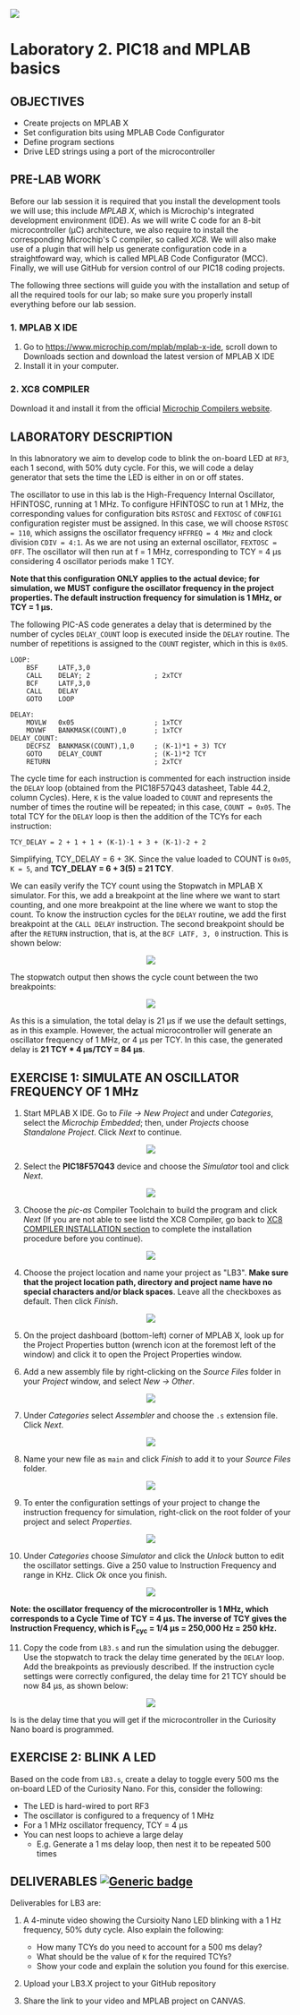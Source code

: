 <p align="left">
  <img src="../../.img/teclogo.png">
</p>

# **Laboratory 2. PIC18 and MPLAB basics**

## **OBJECTIVES**
* Create projects on MPLAB X
* Set configuration bits using MPLAB Code Configurator
* Define program sections
* Drive LED strings using a port of the microcontroller

## **PRE-LAB WORK**
Before our lab session it is required that you install the development tools we will use; this include _MPLAB X_, which is Microchip's integrated development environment (IDE). As we will write C code for an 8-bit microcontroller (&mu;C) architecture, we also require to install the corresponding Microchip's C compiler, so called _XC8_. We will also make use of a plugin that will help us generate configuration code in a straightfoward way, which is called MPLAB Code Configurator (MCC). Finally, we will use GitHub for version control of our PIC18 coding projects. 

The following three sections will guide you with the installation and setup of all the required tools for our lab; so make sure you properly install everything before our lab session. 

### 1. MPLAB X IDE
1. Go to https://www.microchip.com/mplab/mplab-x-ide, scroll down to Downloads section and download the latest version of MPLAB X IDE
2. Install it in your computer.

### 2. XC8 COMPILER
Download it and install it from the official [Microchip Compilers website](https://www.microchip.com/en-us/development-tools-tools-and-software/mplab-xc-compilers).

## __LABORATORY DESCRIPTION__
In this labnoratory we aim to develop code to blink the on-board LED at `RF3`, each 1 second, with 50% duty cycle. For this, we will code a delay generator that sets the time the LED is either in on or off states. 

The oscillator to use in this lab is the High-Frequency Internal Oscillator, HFINTOSC, running at 1 MHz. To configure HFINTOSC to run at 1 MHz, the corresponding values for configuration bits `RSTOSC` and `FEXTOSC` of `CONFIG1` configuration register must be assigned. In this case, we will choose `RSTOSC = 110`, which assigns the oscillator frequency `HFFREQ = 4 MHz` and clock division `CDIV = 4:1`. As we are not using an external oscillator, `FEXTOSC = OFF`. The oscillator will then run at f = 1 MHz, corresponding to TCY = 4 µs considering 4 oscillator periods make 1 TCY. 

__Note that this configuration ONLY applies to the actual device; for simulation, we MUST configure the oscillator frequency in the project properties. The default instruction frequency for simulation is 1 MHz, or TCY = 1 µs.__

The following PIC-AS code generates a delay that is determined by the number of cycles `DELAY_COUNT` loop is executed inside the `DELAY` routine. The number of repetitions is assigned to the `COUNT` register, which in this is `0x05`. 
```
LOOP:
    BSF     LATF,3,0
    CALL    DELAY; 2                ; 2xTCY
    BCF     LATF,3,0
    CALL    DELAY
    GOTO    LOOP

DELAY:
    MOVLW   0x05                    ; 1xTCY
    MOVWF   BANKMASK(COUNT),0       ; 1xTCY
DELAY_COUNT:
    DECFSZ  BANKMASK(COUNT),1,0     ; (K-1)*1 + 3) TCY
    GOTO    DELAY_COUNT             ; (K-1)*2 TCY	
    RETURN                          ; 2xTCY	
```
The cycle time for each instruction is commented for each instruction inside the `DELAY` loop (obtained from the PIC18F57Q43 datasheet, Table 44.2, column Cycles). Here, `K` is the value loaded to `COUNT` and represents the number of times the routine will be repeated; in this case, `COUNT = 0x05`. The total TCY for the `DELAY` loop is then the addition of the TCYs for each instruction:

`TCY_DELAY = 2 + 1 + 1 + (K-1)·1 + 3 + (K-1)·2 + 2`

Simplifying, TCY_DELAY = 6 + 3K. Since the value loaded to COUNT is `0x05`, `K = 5`, and __TCY_DELAY = 6 + 3(5) = 21 TCY__. 

We can easily verify the TCY count using the Stopwatch in MPLAB X simulator. For this, we add a breakpoint at the line where we want to start counting, and one more breakpoint at the line where we want to stop the count. To know the instruction cycles for the `DELAY` routine, we add the first breakpoint at the `CALL DELAY` instruction. The second breakpoint should be after the `RETURN` instruction, that is, at the `BCF LATF, 3, 0` instruction. This is shown below:

<div align="center">
   <img src="img/ASM1.png">
</div>

The stopwatch output then shows the cycle count between the two breakpoints:

<div align="center">
   <img src="img/ASM2.png">
</div>

As this is a simulation, the total delay is 21 µs if we use the default settings, as in this example. However, the actual microcontroller will generate an oscillator frequency of 1 MHz, or 4 µs per TCY. In this case, the generated delay is __21 TCY * 4 µs/TCY = 84 µs__.

<!--
This delay must account for the 50% of 1 second and will be used to keep the LED on and off during that time. If the duty cycle is then 500 ms, we will need a TCY counter in data memory capable of holding values up to 0.5/0.000,004 = 125,000. To store this data, 17 bits in total are required. Since memory assignments are byte-wise, we then need 3 bytes of data memory for 24 bits, and will only use 17 of those 24, `COUNT[16:0]`. 

| BYTE | NAME | LENGTH | COUNT | POSITION |
|:---:|:---:|:---:|:---:|:---:|
Byte 1 | `COUNT1` | `[7:0]` | 0 - 255 | LSB |  
Byte 2 | `COUNT2` | `[7:0]` | 0 - 255 |  |
Byte 3 | `COUNT3` | `[0]` | 0 - 1 | MSB |

With these settings, we are able to count up to 2<sup>17</sup> = 131,072, which equals 524.3 ms. This means that the clock signal will have an error of ~4.86%.
-->

## __EXERCISE 1: SIMULATE AN OSCILLATOR FREQUENCY OF 1 MHz__
1. Start MPLAB X IDE. Go to *File -> New Project* and under *Categories*, select the *Microchip Embedded*; then, under *Projects* choose *Standalone Project*. Click *Next* to continue.

<div align="center">
   <img src="img/fig1.png">
</div>

2. Select the __PIC18F57Q43__ device and choose the *Simulator* tool and click *Next*.

<div align="center">
   <img src="img/fig2.png">
</div>

3. Choose the *pic-as* Compiler Toolchain to build the program and click *Next* (If you are not able to see listd the XC8 Compiler, go back to [XC8 COMPILER INSTALLATION section](#2.-xc8-compiler-installation) to complete the installation procedure before you continue).

<div align="center">
   <img src="img/fig3.png">
</div>

4. Choose the project location and name your project as "LB3". __Make sure that the project location path, directory and project name have no special characters and/or black spaces__. Leave all the checkboxes as default. Then click *Finish*.

<div align="center">
   <img src="img/fig4.png">
</div>

5. On the project dashboard (bottom-left) corner of MPLAB X, look up for the Project Properties button (wrench icon at the foremost left of the window) and click it to open the Project Properties window. 

6. Add a new assembly file by right-clicking on the _Source Files_ folder in your _Project_ window, and select _New -> Other_.

<div align="center">
   <img src="img/fig5.png">
</div>

7. Under _Categories_ select _Assembler_ and choose the `.s` extension file. Click _Next_.

<div align="center">
   <img src="img/fig6.png">
</div>

8. Name your new file as `main` and click _Finish_ to add it to your _Source Files_ folder.

<div align="center">
   <img src="img/fig7.png">
</div>

9. To enter the configuration settings of your project to change the instruction frequency for simulation, right-click on the root folder of your project and select _Properties_. 

<div align="center">
   <img src="img/fig8.png">
</div>

10. Under _Categories_ choose _Simulator_ and click the _Unlock_ button to edit the oscillator settings. Give a 250 value to Instruction Frequency and range in KHz. Click _Ok_ once you finish. 

<div align="center">
   <img src="img/fig9.png">
</div>

__Note: the oscillator frequency of the microcontroller is 1 MHz, which corresponds to a Cycle Time of TCY = 4 µs. The inverse of TCY gives the Instruction Frequency, which is F<sub>cyc</sub> = 1/4 µs = 250,000 Hz = 250 kHz.__

11. Copy the code from `LB3.s` and run the simulation using the debugger. Use the stopwatch to track the delay time generated by the `DELAY` loop. Add the breakpoints as previously described. If the instruction cycle settings were correctly configured, the delay time for 21 TCY should be now 84 µs, as shown below:

<div align="center">
   <img src="img/fig10.png">
</div>

Is is the delay time that you will get if the microcontroller in the Curiosity Nano board is programmed.

## __EXERCISE 2: BLINK A LED__
Based on the code from `LB3.s`, create a delay to toggle every 500 ms the on-board LED of the Curiosity Nano. For this, consider the following:

   * The LED is hard-wired to port RF3
   * The oscillator is configured to a frequency of 1 MHz
   * For a 1 MHz oscillator frequency, TCY = 4 µs
   * You can nest loops to achieve a large delay
      * E.g. Generate a 1 ms delay loop, then nest it to be repeated 500 times 

## __DELIVERABLES__ [![Generic badge](https://img.shields.io/badge/Submit-Laboratory_3-blue.svg?style=flat&logo=appveyor)](https://experiencia21.tec.mx/courses/286463/assignments/9678299?module_item_id=18507991)

Deliverables for LB3 are:
1. A 4-minute video showing the Cursioity Nano LED blinking with a 1 Hz frequency, 50% duty cycle. Also explain the following:

   * How many TCYs do you need to account for a 500 ms delay?
   * What should be the value of `K` for the required TCYs?
   * Show your code and explain the solution you found for this exercise.

2. Upload your LB3.X project to your GitHub repository
3. Share the link to your video and MPLAB project on CANVAS. 
